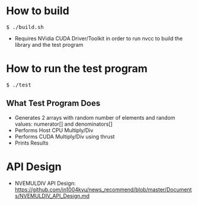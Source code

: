How to build
===========
<pre>
$ ./build.sh
</pre>
- Requires NVidia CUDA Driver/Toolkit in order to run nvcc to build the library and the test program

How to run the test program
===========================
<pre>
$ ./test
</pre>

What Test Program Does
----------------------
- Generates 2 arrays with random number of elements and random values: numerator[] and denominators[]
- Performs Host CPU Multiply/Div
- Performs CUDA Multiply/Div using thrust
- Prints Results

API Design
==========
- NVEMULDIV API Design: https://github.com/in1004kyu/news_recommend/blob/master/Documents/NVEMULDIV_API_Design.md
